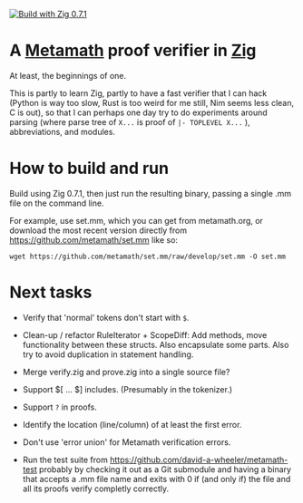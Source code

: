 [![Build with Zig 0.7.1](https://github.com/marnix/zigmmverify/workflows/Build%20with%20zig%200.7.x/badge.svg?branch=zig-0.7.x)](https://github.com/marnix/zigmmverify/actions?query=branch%3Azig-0.7.x)

# A [Metamath](http://metamath.org) proof verifier in [Zig](https://ziglang.org/)

At least, the beginnings of one.

This is partly to learn Zig,
partly to have a fast verifier that I can hack
(Python is way too slow, Rust is too weird for me still, Nim seems less clean, C is out),
so that I can perhaps one day try to do experiments around
parsing (where parse tree of ` X... ` is proof of ` |- TOPLEVEL X... ` ),
abbreviations,
and modules.

# How to build and run

Build using Zig 0.7.1, then just run the resulting binary,
passing a single .mm file on the command line.

For example, use set.mm, which you can get from metamath.org,
or download the most recent version
directly from https://github.com/metamath/set.mm like so:
```
wget https://github.com/metamath/set.mm/raw/develop/set.mm -O set.mm
```

# Next tasks

- Verify that 'normal' tokens don't start with `$`.

- Clean-up / refactor RuleIterator + ScopeDiff:
  Add methods, move functionality between these structs.
  Also encapsulate some parts.
  Also try to avoid duplication in statement handling.

- Merge verify.zig and prove.zig into a single source file?

- Support $[ ... $] includes.  (Presumably in the tokenizer.)

- Support `?` in proofs.

- Identify the location (line/column) of at least the first error.

- Don't use 'error union' for Metamath verification errors.

- Run the test suite from https://github.com/david-a-wheeler/metamath-test
  probably by checking it out as a Git submodule
  and having a binary that accepts a .mm file name
  and exits with 0 if (and only if) the file and all its proofs
  verify completly correctly.
